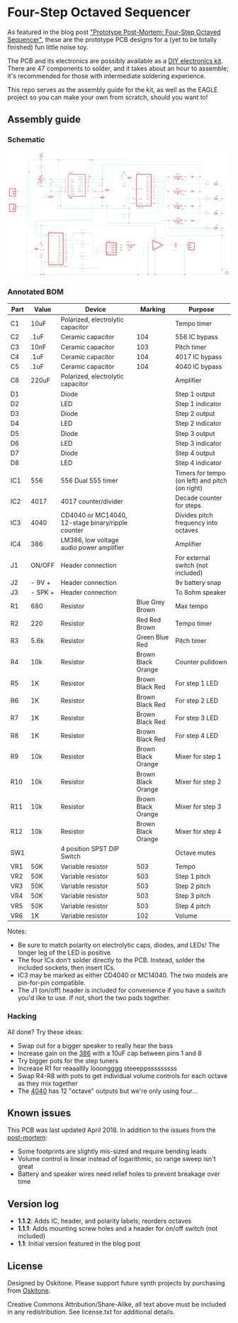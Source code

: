 # Four-Step Octaved Sequencer

As featured in the blog post ["Prototype Post-Mortem: Four-Step Octaved Sequencer"](https://blog.tommy.sh/posts/prototype-post-mortem-four-step-octaved-sequencer/), these are the prototype PCB designs for a (yet to be totally finished) fun little noise toy.

The PCB and its electronics are possibly available as a [DIY electronics kit](https://www.oskitone.com/product/four-step-octaved-sequencer-kit). There are 47 components to solder, and it takes about an hour to assemble; it's recommended for those with intermediate soldering experience.

This repo serves as the assembly guide for the kit, as well as the EAGLE project so you can make your own from scratch, should you want to!

## Assembly guide

### Schematic

[![Four Step Octaved Sequencer](schematic.png)](schematic.png)

### Annotated BOM

| Part | Value   | Device                                            | Marking            | Purpose                                         |
| ---- | ------- | ------------------------------------------------- | ------------------ | ----------------------------------------------- |
| C1   | 10uF    | Polarized, electrolytic capacitor                 |                    | Tempo timer                                     |
| C2   | .1uF    | Ceramic capacitor                                 | 104                | 556 IC bypass                                   |
| C3   | 10nF    | Ceramic capacitor                                 | 103                | Pitch timer                                     |
| C4   | .1uF    | Ceramic capacitor                                 | 104                | 4017 IC bypass                                  |
| C5   | .1uF    | Ceramic capacitor                                 | 104                | 4040 IC bypass                                  |
| C6   | 220uF   | Polarized, electrolytic capacitor                 |                    | Amplifier                                       |
| D1   |         | Diode                                             |                    | Step 1 output                                   |
| D2   |         | LED                                               |                    | Step 1 indicator                                |
| D3   |         | Diode                                             |                    | Step 2 output                                   |
| D4   |         | LED                                               |                    | Step 2 indicator                                |
| D5   |         | Diode                                             |                    | Step 3 output                                   |
| D6   |         | LED                                               |                    | Step 3 indicator                                |
| D7   |         | Diode                                             |                    | Step 4 output                                   |
| D8   |         | LED                                               |                    | Step 4 indicator                                |
| IC1  | 556     | 556 Dual 555 timer                                |                    | Timers for tempo (on left) and pitch (on right) |
| IC2  | 4017    | 4017 counter/divider                              |                    | Decade counter for steps                        |
| IC3  | 4040    | CD4040 or MC14040, 12-stage binary/ripple counter |                    | Divides pitch frequency into octaves            |
| IC4  | 386     | LM386, low voltage audio power amplifier          |                    | Amplifier                                       |
| J1   | ON/OFF  | Header connection                                 |                    | For external switch (not included)              |
| J2   | - 9V +  | Header connection                                 |                    | 9v battery snap                                 |
| J3   | - SPK + | Header connection                                 |                    | To 8ohm speaker                                 |
| R1   | 680     | Resistor                                          | Blue Grey Brown    | Max tempo                                       |
| R2   | 220     | Resistor                                          | Red Red Brown      | Tempo timer                                     |
| R3   | 5.6k    | Resistor                                          | Green Blue Red     | Pitch timer                                     |
| R4   | 10k     | Resistor                                          | Brown Black Orange | Counter pulldown                                |
| R5   | 1K      | Resistor                                          | Brown Black Red    | For step 1 LED                                  |
| R6   | 1K      | Resistor                                          | Brown Black Red    | For step 2 LED                                  |
| R7   | 1K      | Resistor                                          | Brown Black Red    | For step 3 LED                                  |
| R8   | 1K      | Resistor                                          | Brown Black Red    | For step 4 LED                                  |
| R9   | 10k     | Resistor                                          | Brown Black Orange | Mixer for step 1                                |
| R10  | 10k     | Resistor                                          | Brown Black Orange | Mixer for step 2                                |
| R11  | 10k     | Resistor                                          | Brown Black Orange | Mixer for step 3                                |
| R12  | 10k     | Resistor                                          | Brown Black Orange | Mixer for step 4                                |
| SW1  |         | 4 position SPST DIP Switch                        |                    | Octave mutes                                    |
| VR1  | 50K     | Variable resistor                                 | 503                | Tempo                                           |
| VR2  | 50K     | Variable resistor                                 | 503                | Step 1 pitch                                    |
| VR3  | 50K     | Variable resistor                                 | 503                | Step 2 pitch                                    |
| VR4  | 50K     | Variable resistor                                 | 503                | Step 3 pitch                                    |
| VR5  | 50K     | Variable resistor                                 | 503                | Step 4 pitch                                    |
| VR6  | 1K      | Variable resistor                                 | 102                | Volume                                          |

Notes:

- Be sure to match polarity on electrolytic caps, diodes, and LEDs! The longer leg of the LED is positive
- The four ICs don't solder directly to the PCB. Instead, solder the included sockets, then insert ICs.
- IC3 may be marked as either CD4040 or MC14040. The two models are pin-for-pin compatible.
- The J1 (on/off) header is included for convenience if you have a switch you'd like to use. If not, short the two pads together.

### Hacking

All done? Try these ideas:

- Swap out for a bigger speaker to really hear the bass
- Increase gain on the [386](https://www.ti.com/lit/ds/symlink/lm386.pdf) with a 10uF cap between pins 1 and 8
- Try bigger pots for the step tuners
- Increase R1 for reaaalllly looongggg steeeppsssssssss
- Swap R4-R8 with pots to get individual volume controls for each octave as they mix together
- The [4040](https://www.ti.com/lit/ds/symlink/cd4040b.pdf) has 12 "octave" outputs but we're only using four...

## Known issues

This PCB was last updated April 2018. In addition to the issues from the [post-mortem](https://blog.tommy.sh/posts/prototype-post-mortem-four-step-octaved-sequencer/):

- Some footprints are slightly mis-sized and require bending leads
- Volume control is linear instead of logarithmic, so range sweep isn't great
- Battery and speaker wires need relief holes to prevent breakage over time

## Version log

- **1.1.2**: Adds IC, header, and polarity labels; reorders octaves
- **1.1.1**: Adds mounting screw holes and a header for on/off switch (not included)
- **1.1**: Initial version featured in the blog post

## License

Designed by Oskitone. Please support future synth projects by purchasing from [Oskitone](https://www.oskitone.com/).

Creative Commons Attribution/Share-Alike, all text above must be included in any redistribution. See license.txt for additional details.
